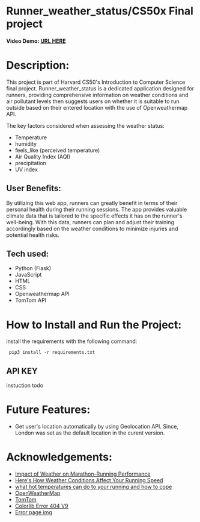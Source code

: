 # Runner_weather_status/CS50x Final project
#### Video Demo: [URL HERE](https://youtu.be/hpapp_bKx-o)
# Description:
This project is part of Harvard CS50's Introduction to Computer Science final project. Runner_weather_status is a dedicated application designed for runners, providing comprehensive information on weather conditions and air pollutant levels then suggests users on whether it is suitable to run outside based on their entered location with the use of Openweathermap API.
  
The key factors considered when assessing the weather status:
  - Temperature
  - humidity
  - feels_like (perceived temperature)
  - Air Quality Index (AQI)
  - precipitation
  - UV index
 
  ## User Benefits:
  By utilizing this web app, runners can greatly benefit in terms of their personal health during their running sessions. The app provides valuable climate data that is tailored to the specific effects it has on the runner's well-being. With this data, runners can plan and adjust their training accordingly based on the weather conditions to minimize injuries and potential health risks.
  
  
  ## Tech used:
  - Python (Flask)
  - JavaScript 
  - HTML
  - CSS
  - Openweathermap API
  - TomTom API
  
# How to Install and Run the Project:
 install the requirements with the following command:
 
 ```
  pip3 install -r requirements.txt
 ```
 ## API KEY
 instuction todo
  
# Future Features:
  - Get user's location automatically by using Geolocation API. Since, London was set as the default location in the curent version. 
  
# Acknowledgements:
- [Impact of Weather on Marathon-Running Performance](https://journals.lww.com/acsm-msse/Fulltext/2007/03000/Impact_of_Weather_on_Marathon_Running_Performance.12.aspx)
- [Here's How Weather Conditions Affect Your Running Speed](https://www.outsideonline.com/health/training-performance/weather-running-performance-research/)
- [what hot temperatures can do to your running and how to cope](https://www.runnersworld.com/uk/training/a775069/what-hot-temperatures-can-do-to-your-running-and-how-to-cope/#)
- [OpenWeatherMap](https://openweathermap.org/api)
- [TomTom](https://developer.tomtom.com/)
- [Colorlib Error 404 V9](https://colorlib.com/wp/template/colorlib-error-404-9/)
- [Error page img](https://pin.it/5l8X4Pi)

